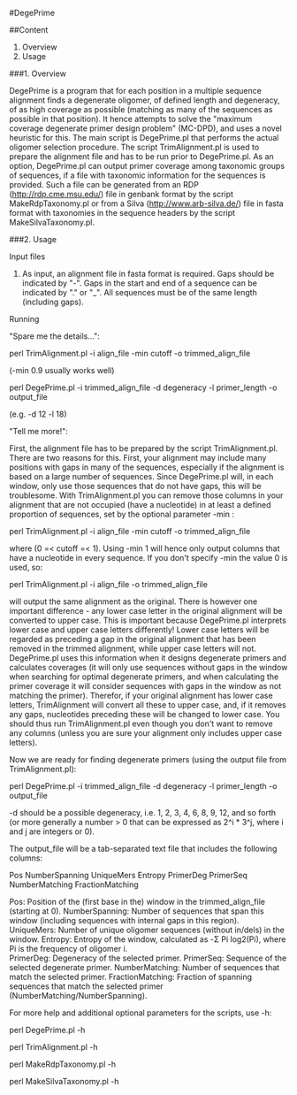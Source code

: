 #DegePrime

##Content
1. Overview
2. Usage

###1. Overview

DegePrime is a program that for each position in a multiple sequence alignment finds a degenerate oligomer, of defined length and degeneracy, of as high coverage as possible (matching as many of the sequences as possible in that position). It hence attempts to solve the "maximum coverage degenerate primer design problem" (MC-DPD), and uses a novel heuristic for this. The main script is DegePrime.pl that performs the actual oligomer selection procedure. The script TrimAlignment.pl is used to prepare the alignment file and has to be run prior to DegePrime.pl. As an option, DegePrime.pl can output primer coverage among taxonomic groups of sequences, if a file with taxonomic information for the sequences is provided. Such a file can be generated from an RDP (http://rdp.cme.msu.edu/) file in genbank format by the script MakeRdpTaxonomy.pl or from a Silva (http://www.arb-silva.de/) file in fasta format with taxonomies in the sequence headers by the script MakeSilvaTaxonomy.pl.

###2. Usage

Input files

1) As input, an alignment file in fasta format is required. Gaps should be indicated by "-". Gaps in the start and end of a sequence can be indicated by "." or "_". All sequences must be of the same length (including gaps).


Running

"Spare me the details...":

 perl TrimAlignment.pl -i align_file -min cutoff -o trimmed_align_file

 (-min 0.9 usually works well)

 perl DegePrime.pl -i trimmed_align_file -d degeneracy -l primer_length -o output_file

 (e.g. -d 12 -l 18)


"Tell me more!":

First, the alignment file has to be prepared by the script TrimAlignment.pl. There are two reasons for this. First, your alignment may include many positions with gaps in many of the sequences, especially if the alignment is based on a large number of sequences. Since DegePrime.pl will, in each window, only use those sequences that do not have gaps, this will be troublesome. With TrimAlignment.pl you can remove those columns in your alignment that are not occupied (have a nucleotide) in at least a defined proportion of sequences, set by the optional parameter -min :

 perl TrimAlignment.pl -i align_file -min cutoff -o trimmed_align_file

where (0 =< cutoff =< 1). Using -min 1 will hence only output columns that have a nucleotide in every sequence. If you don't specify -min the value 0 is used, so:

 perl TrimAlignment.pl -i align_file -o trimmed_align_file

will output the same alignment as the original. There is however one important difference - any lower case letter in the original alignment will be converted to upper case. This is important because DegePrime.pl interprets lower case and upper case letters differently! Lower case letters will be regarded as preceding a gap in the original alignment that has been removed in the trimmed alignment, while upper case letters will not. DegePrime.pl uses this information when it designs degenerate primers and calculates coverages (it will only use sequences without gaps in the window when searching for optimal degenerate primers, and when calculating the primer coverage it will consider sequences with gaps in the window as not matching the primer). Therefor, if your original alignment has lower case letters, TrimAlignment will convert all these to upper case, and, if it removes any gaps, nucleotides preceding these will be changed to lower case. You should thus run TrimAlignment.pl even though you don't want to remove any columns (unless you are sure your alignment only includes upper case letters).


Now we are ready for finding degenerate primers (using the output file from TrimAlignment.pl):

 perl DegePrime.pl -i trimmed_align_file -d degeneracy -l primer_length -o output_file

-d should be a possible degeneracy, i.e. 1, 2, 3, 4, 6, 8, 9, 12, and so forth (or more generally a number > 0 that can be expressed as 2^i * 3^j, where i and j are integers or 0).


The output_file will be a tab-separated text file that includes the following columns:

Pos	NumberSpanning	UniqueMers	Entropy	PrimerDeg	PrimerSeq   NumberMatching  FractionMatching

Pos:                Position of the (first base in the) window in the trimmed_align_file (starting at 0).
NumberSpanning:		Number of sequences that span this window (including sequences with internal gaps in this region).
UniqueMers:         Number of unique oligomer sequences (without in/dels) in the window.
Entropy:            Entropy of the window, calculated as -Σ Pi log2(Pi), where Pi is the frequency of oligomer i.  
PrimerDeg:          Degeneracy of the selected primer.
PrimerSeq:          Sequence of the selected degenerate primer.
NumberMatching:		Number of sequences that match the selected primer.
FractionMatching:   Fraction of spanning sequences that match the selected primer (NumberMatching/NumberSpanning).


For more help and additional optional parameters for the scripts, use -h: 

 perl DegePrime.pl -h

 perl TrimAlignment.pl -h

 perl MakeRdpTaxonomy.pl -h

 perl MakeSilvaTaxonomy.pl -h
